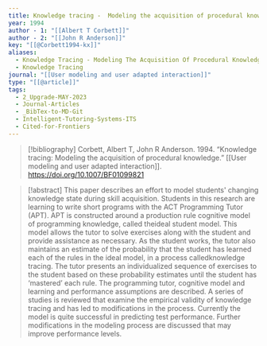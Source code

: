 ```yaml
---
title: Knowledge tracing -  Modeling the acquisition of procedural knowledge
year: 1994
author - 1: "[[Albert T Corbett]]"
author - 2: "[[John R Anderson]]"
key: "[[@Corbett1994-kx]]"
aliases:
  - Knowledge Tracing - Modeling The Acquisition Of Procedural Knowledge
  - Knowledge Tracing
journal: "[[User modeling and user adapted interaction]]"
type: "[[@article]]"
tags:
  - 2_Upgrade-MAY-2023
  - Journal-Articles
  - _BibTex-to-MD-Git
  - Intelligent-Tutoring-Systems-ITS
  - Cited-for-Frontiers
---
```


> [!bibliography]
> Corbett, Albert T, John R Anderson. 1994. “Knowledge tracing: Modeling the acquisition of procedural knowledge.” [[User modeling and user adapted interaction]]. https://doi.org/10.1007/BF01099821

> [!abstract]
> This paper describes an effort to model students' changing knowledge state during skill acquisition. Students in this research are learning to write short programs with the ACT Programming Tutor (APT). APT is constructed around a production rule cognitive model of programming knowledge, called theideal student model. This model allows the tutor to solve exercises along with the student and provide assistance as necessary. As the student works, the tutor also maintains an estimate of the probability that the student has learned each of the rules in the ideal model, in a process calledknowledge tracing. The tutor presents an individualized sequence of exercises to the student based on these probability estimates until the student has ‘mastered’ each rule. The programming tutor, cognitive model and learning and performance assumptions are described. A series of studies is reviewed that examine the empirical validity of knowledge tracing and has led to modifications in the process. Currently the model is quite successful in predicting test performance. Further modifications in the modeling process are discussed that may improve performance levels.